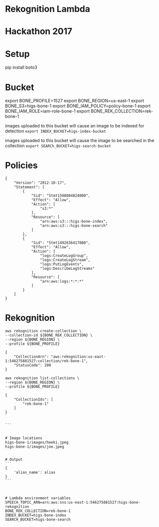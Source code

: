 # Rekognition Lambda
# Hackathon 2017


# Setup
pip install boto3

# Bucket
export BONE_PROFILE=1527
export BONE_REGION=us-east-1
export BONE_S3=higs-bone-1
export BONE_IAM_POLICY=policy-bone-1
export BONE_IAM_ROLE=iam-role-bone-1
export BONE_REK_COLLECTION=rek-bone-1

images uploaded to this bucket will cause an image to be indexed for detection 
`export INDEX_BUCKET=higs-index-bucket`

images uploaded to this bucket will cause the image to be searched in the collection
`export SEARCh_BUCKET=higs-search-bucket`


# Policies
```
{
    "Version": "2012-10-17",
    "Statement": [
        {
            "Sid": "Stmt1508804824000",
            "Effect": "Allow",
            "Action": [
                "s3:*"
            ],
            "Resource": [
                "arn:aws:s3:::higs-bone-index",
                "arn:aws:s3:::higs-bone-search"
            ]
        },
        {
            "Sid": "Stmt1492636417000",
            "Effect": "Allow",
            "Action": [
                "logs:CreateLogGroup",
                "logs:CreateLogStream",
                "logs:PutLogEvents",
                "logs:DescribeLogStreams"
            ],
            "Resource": [
                "arn:aws:logs:*:*:*"
            ]
        }
    ]
}
```


# Rekognition
``````
aws rekognition create-collection \
--collection-id ${BONE_REK_COLLECTION} \
--region ${BONE_REGION} \
--profile ${BONE_PROFILE}

{
    "CollectionArn": "aws:rekognition:us-east-1:546275881527:collection/rek-bone-1", 
    "StatusCode": 200
}

aws rekognition list-collections \
--region ${BONE_REGION} \
--profile ${BONE_PROFILE}

{
    "CollectionIds": [
        "rek-bone-1"
    ]
}


```


# Image locations
higs-bone-1/images/heeki.jpeg
higs-bone-1/images/joe.jpeg


# Output
```
{
    'alias_name': alias
}
```



# Lambda environment variables
SPEECH_TOPIC_ARN=arn:aws:sns:us-east-1:546275881527:higs-bone-rekognition
BONE_REK_COLLECTION=rek-bone-1
INDEX_BUCKET=higs-bone-index
SEARCH_BUCKET=higs-bone-search
    